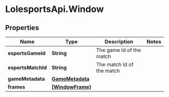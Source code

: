 # LolesportsApi.Window

## Properties
Name | Type | Description | Notes
------------ | ------------- | ------------- | -------------
**esportsGameId** | **String** | The game Id of the match | 
**esportsMatchId** | **String** | The match Id of the match | 
**gameMetadata** | [**GameMetadata**](GameMetadata.md) |  | 
**frames** | [**[WindowFrame]**](WindowFrame.md) |  | 
